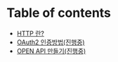 # Table of contents

* [HTTP 란?](README.md)
* [OAuth2 인증방법\(진행중\)](oauth2.md)
* [OPEN API 만들기\(진행중\)](spring-security-oauth2.md)

